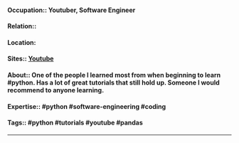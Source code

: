 #### Occupation:: Youtuber, Software Engineer
#### Relation::
#### Location:
#### Sites:: [Youtube](https://www.youtube.com/@coreyms/videos)
#### About:: One of the people I learned most from when beginning to learn #python. Has a lot of great tutorials that still hold up. Someone I would recommend to anyone learning.
#### Expertise:: #python #software-engineering #coding
#### Tags:: #python #tutorials #youtube #pandas 

---


